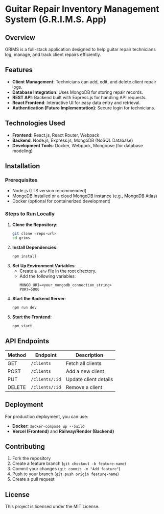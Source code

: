# Guitar Repair Inventory Management System (G.R.I.M.S. App)

## Overview
GRIMS is a full-stack application designed to help guitar repair technicians log, manage, and track client repairs efficiently.

## Features
- **Client Management**: Technicians can add, edit, and delete client repair logs.
- **Database Integration**: Uses MongoDB for storing repair records.
- **REST API**: Backend built with Express.js for handling API requests.
- **React Frontend**: Interactive UI for easy data entry and retrieval.
- **Authentication (Future Implementation)**: Secure login for technicians.

## Technologies Used
- **Frontend**: React.js, React Router, Webpack
- **Backend**: Node.js, Express.js, MongoDB (NoSQL Database)
- **Development Tools**: Docker, Webpack, Mongoose (for database modeling)

## Installation
### Prerequisites
- Node.js (LTS version recommended)
- MongoDB installed or a cloud MongoDB instance (e.g., MongoDB Atlas)
- Docker (optional for containerized development)

### Steps to Run Locally
1. **Clone the Repository**:
   ```sh
   git clone <repo-url>
   cd grims
   ```
2. **Install Dependencies**:
   ```sh
   npm install
   ```
3. **Set Up Environment Variables**:
   - Create a `.env` file in the root directory.
   - Add the following variables:
     ```env
     MONGO_URI=<your_mongodb_connection_string>
     PORT=5000
     ```
4. **Start the Backend Server**:
   ```sh
   npm run dev
   ```
5. **Start the Frontend**:
   ```sh
   npm start
   ```

## API Endpoints
| Method | Endpoint        | Description           |
|--------|---------------|----------------------|
| GET    | `/clients`    | Fetch all clients    |
| POST   | `/clients`    | Add a new client     |
| PUT    | `/clients/:id` | Update client details |
| DELETE | `/clients/:id` | Remove a client      |

## Deployment
For production deployment, you can use:
- **Docker**: `docker-compose up --build`
- **Vercel (Frontend)** and **Railway/Render (Backend)**

## Contributing
1. Fork the repository
2. Create a feature branch (`git checkout -b feature-name`)
3. Commit your changes (`git commit -m "Add feature"`)
4. Push to your branch (`git push origin feature-name`)
5. Create a pull request

## License
This project is licensed under the MIT License.

